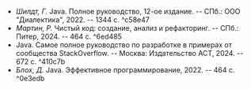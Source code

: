 - _Шилдт, Г._ Java. Полное руководство, 12-ое издание. -- СПб.: ООО "Диалектика", 2022. -- 1344 с. ^c58e47
- _Мартин, Р._ Чистый код: создание, анализ и рефакторинг. -- СПб.: Питер, 2024. -- 464 с. ^6ed485
- Java. Самое полное руководство по разработке в примерах от сообщества StackOverflow. -- Москва: Издательство АСТ, 2024. -- 672 с. ^410c7b
- _Блох, Д._ Java. Эффективное программирование, 2022. -- 464 с. ^0e3edb
